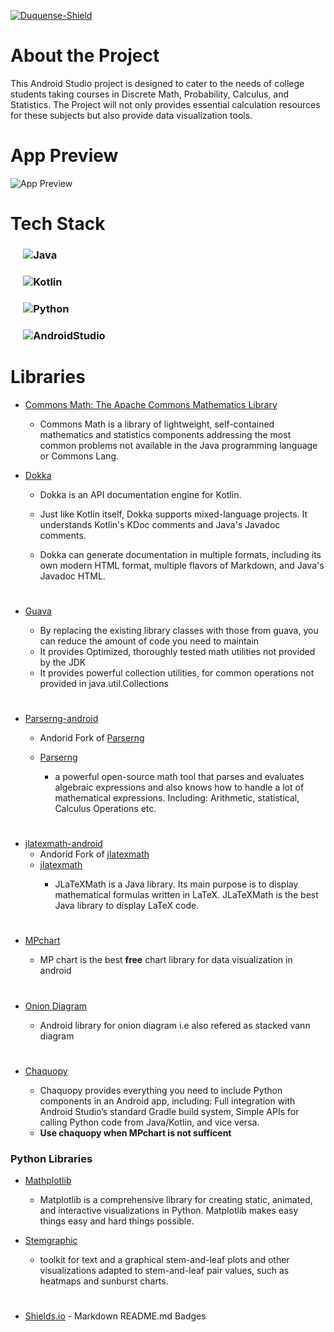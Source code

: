 [![Duquense-Shield][Duquesne-Shield]][Duquesne-url]

<h1>About the Project</h1>
This Android Studio project is designed to cater to the needs of college students taking courses in Discrete Math, Probability, Calculus, and Statistics. The Project will not only provides essential calculation resources for these subjects but also provide data visualization tools. 
<h1>

<h1>App Preview </h1>

![App Preview](Images/data_viz_mockup)

<h1>Tech Stack </h1>
 
 ### &emsp; ![Java](https://img.shields.io/badge/Java-ED8B00?style=for-the-badge&logo=openjdk&logoColor=white)

 ### &emsp; ![Kotlin](https://img.shields.io/badge/Kotlin-0095D5?&style=for-the-badge&logo=kotlin&logoColor=white)

 ###  &emsp; ![Python](https://img.shields.io/badge/Python-FFD43B?style=for-the-badge&logo=python&logoColor=blue)

 ### &emsp; ![AndroidStudio](https://img.shields.io/badge/Android_Studio-3DDC84?style=for-the-badge&logo=android-studio&logoColor=white) 
<h1>
 

<h1>Libraries</h1>

- <a href="https://commons.apache.org/proper/commons-math/">Commons Math: The Apache Commons Mathematics Library<a/><br> 
    * Commons Math is a library of lightweight, self-contained mathematics and statistics components addressing the most common problems not available in the Java programming language or Commons Lang.

- <a href="https://github.com/Kotlin/dokka">Dokka <a/><br> 
	* Dokka is an API documentation engine for Kotlin.

	* Just like Kotlin itself, Dokka supports mixed-language projects. It understands Kotlin's KDoc comments and Java's Javadoc comments.

	* Dokka can generate documentation in multiple formats, including its own modern HTML format, multiple flavors of Markdown, and Java's Javadoc HTML.
#

- <a href="https://github.com/google/guava/tree/master">Guava <a/><br> 
	* By replacing the existing library classes with those from guava, you can reduce the amount of code you need to maintain
	* It provides Optimized, thoroughly tested math utilities not provided by the JDK
	* It provides powerful collection utilities, for common operations not provided in java.util.Collections
#

- <a href="https://github.com/google/guava/tree/master">Parserng-android <a/><br>
	* Andorid Fork of <a href="https://github.com/google/guava/tree/master">Parserng<a/><br>

	*  <a href="https://github.com/google/guava/tree/master">Parserng<a/><br>
		* a powerful open-source math tool that parses and evaluates algebraic expressions and also knows how to handle a lot of mathematical expressions. Including: Arithmetic, statistical, Calculus Operations etc.  
#

-  <a href="https://github.com/noties/jlatexmath-android">jlatexmath-android<a/><br>
	* Andorid Fork of <a href="https://github.com/google/guava/tree/master">jlatexmath<a/><br>
	*  <a href="https://github.com/google/guava/tree/master">jlatexmath<a/><br>
		* JLaTeXMath is a Java library. Its main purpose is to display mathematical formulas written in LaTeX. JLaTeXMath is the best Java library to display LaTeX code.
#
- <a href="https://github.com/PhilJay/MPAndroidChart">MPchart <a/><br> 
	* MP chart is the best **free** chart library for data visualization in android 
#


- <a href="https://github.com/puskal-khadka/OnionDiagram">Onion Diagram <a/><br> 
	* Android library for onion diagram i.e also refered as stacked vann diagram
#



- <a href="https://github.com/google/guava/tree/master">Chaquopy <a/><br> 
	* Chaquopy provides everything you need to include Python components in an Android app, including: Full integration with Android Studio’s standard Gradle build system, Simple APIs for calling Python code from Java/Kotlin, and vice versa.
	* **Use chaquopy when MPchart is not sufficent**
### Python Libraries 
- <a href="https://matplotlib.org/">Mathplotlib <a/><br> 
	* Matplotlib is a comprehensive library for creating static, animated, and interactive visualizations in Python. Matplotlib makes easy things easy and hard things possible.

- <a href="http://stemgraphic.org/">Stemgraphic <a/><br> 
	* toolkit for text and a graphical stem-and-leaf plots and other visualizations adapted to stem-and-leaf pair values, such as heatmaps and sunburst charts.
#



- [Shields.io](https://shields.io/) - Markdown README.md Badges

[Duquesne-Shield]: https://custom-icon-badges.demolab.com/badge/-Duquesne%20University-ba0c2f?style=for-the-badge&logo=duquesne_dukes_logo1
[Duquesne-url]: https://duq.edu

